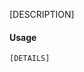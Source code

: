 [DESCRIPTION]

#### Usage

```jsx
[DETAILS]
```

[//]: # (![image]&#40;/src/components/Box/images/example.png&#41;)
